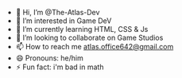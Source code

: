 - 👋 Hi, I’m @The-Atlas-Dev
- 👀 I’m interested in Game DeV
- 🌱 I’m currently learning HTML, CSS & Js
- 💞️ I’m looking to collaborate on Game Studios
- 📫 How to reach me atlas.office642@gmail.com
- 😄 Pronouns: he/him
- ⚡ Fun fact: i'm bad in math

<!---
The-Atlas-Dev/The-Atlas-Dev is a ✨ special ✨ repository because its `README.md` (this file) appears on your GitHub profile.
You can click the Preview link to take a look at your changes.
--->
